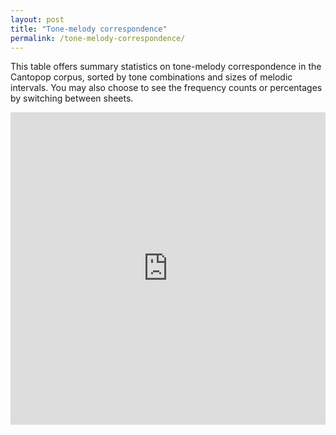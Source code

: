 ```yaml
---
layout: post
title: "Tone-melody correspondence"
permalink: /tone-melody-correspondence/
---
```


This table offers summary statistics on tone-melody correspondence in the Cantopop corpus, sorted by tone combinations and sizes of melodic intervals. You may also choose to see the frequency counts or percentages by switching between sheets.

<style>
  body {
    overflow: hidden; /* Prevent parent scrolling */
  }
  .iframe-container {
    width: 100%;
    height: 500px;
    overflow: hidden;
    position: relative;
  }
  .iframe-container iframe {
    width: 100%;
    height: 100%;
    border: none;
    pointer-events: auto;
  }
</style>

<div class="iframe-container">
  <iframe src="https://docs.google.com/spreadsheets/d/161YBvJmKzl2QzFLrhKkC5Xg0BSuhoPgB/edit?usp=sharing&ouid=114136727159562094383&rtpof=true&sd=true&rm=minimal"></iframe>
</div>